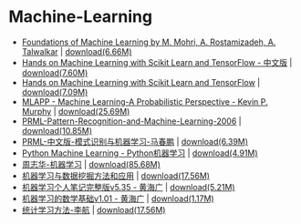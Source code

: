 # Machine-Learning

- [Foundations of Machine Learning by M. Mohri, A. Rostamizadeh, A. Talwalkar](./Foundations%20of%20Machine%20Learning%20by%20M.%20Mohri,%20A.%20Rostamizadeh,%20A.%20Talwalkar.pdf) \| 	[download(6.66M)](https://github.com/EvanLi/programming-book-3/raw/master/Machine-Learning/Foundations%20of%20Machine%20Learning%20by%20M.%20Mohri,%20A.%20Rostamizadeh,%20A.%20Talwalkar.pdf)
- [Hands on Machine Learning with Scikit Learn and TensorFlow - 中文版](./Hands%20on%20Machine%20Learning%20with%20Scikit%20Learn%20and%20TensorFlow%20-%20中文版.pdf) \| 	[download(7.60M)](https://github.com/EvanLi/programming-book-3/raw/master/Machine-Learning/Hands%20on%20Machine%20Learning%20with%20Scikit%20Learn%20and%20TensorFlow%20-%20中文版.pdf)
- [Hands on Machine Learning with Scikit Learn and TensorFlow](./Hands%20on%20Machine%20Learning%20with%20Scikit%20Learn%20and%20TensorFlow.pdf) \| 	[download(7.09M)](https://github.com/EvanLi/programming-book-3/raw/master/Machine-Learning/Hands%20on%20Machine%20Learning%20with%20Scikit%20Learn%20and%20TensorFlow.pdf)
- [MLAPP - Machine Learning-A Probabilistic Perspective - Kevin P. Murphy](./MLAPP%20-%20Machine%20Learning-A%20Probabilistic%20Perspective%20-%20Kevin%20P.%20Murphy.pdf) \| 	[download(25.69M)](https://github.com/EvanLi/programming-book-3/raw/master/Machine-Learning/MLAPP%20-%20Machine%20Learning-A%20Probabilistic%20Perspective%20-%20Kevin%20P.%20Murphy.pdf)
- [PRML-Pattern-Recognition-and-Machine-Learning-2006](./PRML-Pattern-Recognition-and-Machine-Learning-2006.pdf) \| 	[download(10.85M)](https://github.com/EvanLi/programming-book-3/raw/master/Machine-Learning/PRML-Pattern-Recognition-and-Machine-Learning-2006.pdf)
- [PRML-中文版-模式识别与机器学习-马春鹏](./PRML-中文版-模式识别与机器学习-马春鹏.pdf) \| 	[download(6.39M)](https://github.com/EvanLi/programming-book-3/raw/master/Machine-Learning/PRML-中文版-模式识别与机器学习-马春鹏.pdf)
- [Python Machine Learning - Python机器学习](./Python%20Machine%20Learning%20-%20Python机器学习.pdf) \| 	[download(4.91M)](https://github.com/EvanLi/programming-book-3/raw/master/Machine-Learning/Python%20Machine%20Learning%20-%20Python机器学习.pdf)
- [周志华-机器学习](./周志华-机器学习.pdf) \| 	[download(85.68M)](https://github.com/EvanLi/programming-book-3/raw/master/Machine-Learning/周志华-机器学习.pdf)
- [机器学习与数据挖掘方法和应用](./机器学习与数据挖掘方法和应用.pdf) \| 	[download(17.56M)](https://github.com/EvanLi/programming-book-3/raw/master/Machine-Learning/机器学习与数据挖掘方法和应用.pdf)
- [机器学习个人笔记完整版v5.35 - 黄海广](./机器学习个人笔记完整版v5.35%20-%20黄海广.pdf) \| 	[download(5.21M)](https://github.com/EvanLi/programming-book-3/raw/master/Machine-Learning/机器学习个人笔记完整版v5.35%20-%20黄海广.pdf)
- [机器学习的数学基础v1.01 - 黄海广](./机器学习的数学基础v1.01%20-%20黄海广.pdf) \| 	[download(1.17M)](https://github.com/EvanLi/programming-book-3/raw/master/Machine-Learning/机器学习的数学基础v1.01%20-%20黄海广.pdf)
- [统计学习方法-李航](./统计学习方法-李航.pdf) \| 	[download(17.56M)](https://github.com/EvanLi/programming-book-3/raw/master/Machine-Learning/统计学习方法-李航.pdf)
